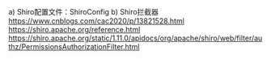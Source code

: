 a) Shiro配置文件：ShiroConfig
b) Shiro拦截器
https://www.cnblogs.com/cac2020/p/13821528.html
https://shiro.apache.org/reference.html
https://shiro.apache.org/static/1.11.0/apidocs/org/apache/shiro/web/filter/authz/PermissionsAuthorizationFilter.html